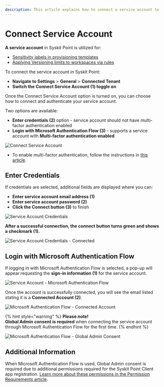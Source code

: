 ```yaml
---
description: This article explains how to connect a service account to Syskit Point. 
---
```


# Connect Service Account

**A service account** in Syskit Point is utilized for:
 * [Sensitivity labels in provisioning templates](../../../../governance-and-automation/provisioning/enable-sensitivity-labels.md)
 * [Applying Versioning limits to workspaces via rules](../../../../storage-management/versioning-limits.md)

To connect the service account in Syskit Point:
* **Navigate to Settings** > **General** > **Connected Tenant**
* **Switch the Connect Service Account (1) toggle on**

Once the Connect Service Account option is turned on, you can choose how to connect and authenticate your service account.

Two options are available:

* **Enter credentials (2)** option - service account should not have multi-factor authentication enabled
* **Login with Microsoft Authentication Flow (3)** - supports a service account with **Multi-factor authentication enabled** 

![Connect Service Account](../../../../.gitbook/assets/connect-service-account-toggle.png)

  * To enable multi-factor authentication, follow the instructions in [this article](https://support.microsoft.com/en-us/office/set-up-your-microsoft-365-sign-in-for-multi-factor-authentication-ace1d096-61e5-449b-a875-58eb3d74de14).

## Enter Credentials

If credentials are selected, additional fields are displayed where you can:
* **Enter service account email address (1)**
* **Enter service account password (2)**
* **Click the Connect button (3)** to finish

![Service Account Credentials](../../../../.gitbook/assets/connect-service-account-credentials.png)

**After a successful connection, the connect button turns green and shows a checkmark (1).**

![Service Account Credentials - Connected](../../../../.gitbook/assets/connect-service-account-checkmark.png)

## Login with Microsoft Authentication Flow
If logging in with Microsoft Authentication Flow is selected, a pop-up will appear requesting the **sign-in information (1)** for the service account. 

![Service Account - Microsoft Authentication Flow](../../../../.gitbook/assets/connect-service-account-MFA.png)

Once the account is successfully connected, you will see the email listed stating it is a **Connected Account (2)**.

![Microsoft Authentication Flow - Connected Account](../../../../.gitbook/assets/connect-service-account-MFA-connected.png)

{% hint style="warning" %}
**Please note!**  
**Global Admin consent is required** when connecting the service account through Microsoft Authentication Flow for the first time. 
{% endhint %}

![Microsoft Authentication Flow - Global Admin Consent](../../../../.gitbook/assets/connect-service-account-consent.png)

## Additional Information
When Microsoft Authentication Flow is used, Global Admin consent is required due to additional permissions required for the Syskit Point Client app registration. 
[Learn more about these permissions in the Permission Requirements article](../../../requirements/permission-requirements.md#syskit-point-client).